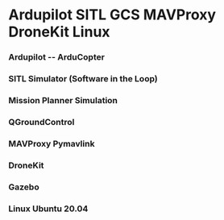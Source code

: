# Ardupilot SITL GCS MAVProxy DroneKit Linux

### Ardupilot -- ArduCopter
### SITL Simulator (Software in the Loop) 
### Mission Planner Simulation 
### QGroundControl
### MAVProxy Pymavlink 
### DroneKit
### Gazebo 
### Linux Ubuntu 20.04


